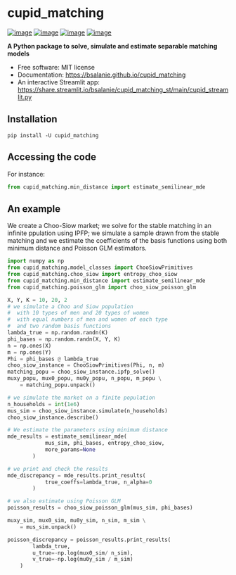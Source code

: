 # cupid_matching

[![image](https://img.shields.io/pypi/v/cupid_matching.svg)](https://pypi.python.org/pypi/cupid_matching)
[![image](https://github.com/bsalanie/cupid_matching/workflows/docs/badge.svg)](https://cupid_matching.gishub.org)
[![image](https://github.com/bsalanie/cupid_matching/workflows/build/badge.svg)](https://github.com/bsalanie/cupid_matching/actions?query=workflow%3Abuild)
[![image](https://img.shields.io/badge/License-MIT-yellow.svg)](https://opensource.org/licenses/MIT)

**A Python package to solve, simulate and estimate separable matching models**


-   Free software: MIT license
-   Documentation: https://bsalanie.github.io/cupid_matching
-   An interactive Streamlit app: https://share.streamlit.io/bsalanie/cupid_matching_st/main/cupid_streamlit.py

## Installation


```
pip install -U cupid_matching
```

## Accessing the code
For instance:
```py
from cupid_matching.min_distance import estimate_semilinear_mde
```

## An example
We create a Choo-Siow market; we solve for the stable matching 
in an infinite ppulation using IPFP; we simulate a sample drawn
from the stable matching and we estimate the coefficients
of the basis functions using both minimum distance
and Poisson GLM estimators.
```py
import numpy as np
from cupid_matching.model_classes import ChooSiowPrimitives
from cupid_matching.choo_siow import entropy_choo_siow
from cupid_matching.min_distance import estimate_semilinear_mde
from cupid_matching.poisson_glm import choo_siow_poisson_glm

X, Y, K = 10, 20, 2
# we simulate a Choo and Siow population
#  with 10 types of men and 20 types of women
#  with equal numbers of men and women of each type
#  and two random basis functions
lambda_true = np.random.randn(K)
phi_bases = np.random.randn(X, Y, K)
n = np.ones(X)
m = np.ones(Y)
Phi = phi_bases @ lambda_true
choo_siow_instance = ChooSiowPrimitives(Phi, n, m)
matching_popu = choo_siow_instance.ipfp_solve()
muxy_popu, mux0_popu, mu0y_popu, n_popu, m_popu \
    = matching_popu.unpack()

# we simulate the market on a finite population
n_households = int(1e6)
mus_sim = choo_siow_instance.simulate(n_households)
choo_siow_instance.describe()

# We estimate the parameters using minimum distance
mde_results = estimate_semilinear_mde(
            mus_sim, phi_bases, entropy_choo_siow, 
            more_params=None
        )

# we print and check the results
mde_discrepancy = mde_results.print_results(
            true_coeffs=lambda_true, n_alpha=0
        )

# we also estimate using Poisson GLM 
poisson_results = choo_siow_poisson_glm(mus_sim, phi_bases)

muxy_sim, mux0_sim, mu0y_sim, n_sim, m_sim \
    = mus_sim.unpack()

poisson_discrepancy = poisson_results.print_results(
        lambda_true, 
        u_true=-np.log(mux0_sim/ n_sim), 
        v_true=-np.log(mu0y_sim / m_sim)
    )
```

